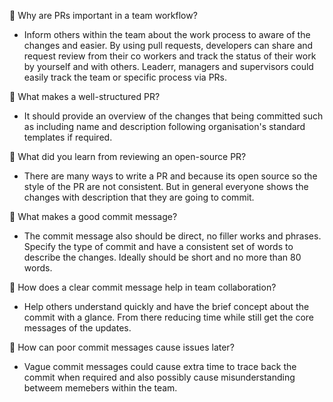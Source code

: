 📌 Why are PRs important in a team workflow?
- Inform others within the team about the work process to aware of the changes and easier. By using pull requests, developers can share and request review from their co workers and track the status of their work by yourself and with others. Leaderr, managers and supervisors could easily track the team or specific process via PRs.

📌 What makes a well-structured PR?
- It should provide an overview of the changes that being committed such as including name and description following organisation's standard templates if required.

📌 What did you learn from reviewing an open-source PR?
- There are many ways to write a PR and because its open source so the style of the PR are not consistent. But in general everyone shows the changes with description that they are going to commit.


📌 What makes a good commit message?
- The commit message also should be direct, no filler works and phrases. Specify the type of commit and have a consistent set of words to describe the changes. Ideally should be short and no more than 80 words.

📌 How does a clear commit message help in team collaboration?
- Help others understand quickly and have the brief concept about the commit with a glance. From there reducing time while still get the core messages of the updates.

📌 How can poor commit messages cause issues later?
- Vague commit messages could cause extra time to trace back the commit when required and also possibly cause misunderstanding betweem memebers within the team.